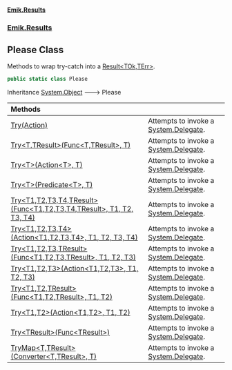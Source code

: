 #### [Emik.Results](index.md 'index')
### [Emik.Results](Emik.Results.md 'Emik.Results')

## Please Class

Methods to wrap try-catch into a [Result&lt;TOk,TErr&gt;](Result{TOk,TErr}.md 'Emik.Results.Result<TOk,TErr>').

```csharp
public static class Please
```

Inheritance [System.Object](https://docs.microsoft.com/en-us/dotnet/api/System.Object 'System.Object') &#129106; Please

| Methods | |
| :--- | :--- |
| [Try(Action)](Please.Try(Action).md 'Emik.Results.Please.Try(System.Action)') | Attempts to invoke a [System.Delegate](https://docs.microsoft.com/en-us/dotnet/api/System.Delegate 'System.Delegate'). |
| [Try&lt;T,TResult&gt;(Func&lt;T,TResult&gt;, T)](Please.Try{T,TResult}(Func{T,TResult},T).md 'Emik.Results.Please.Try<T,TResult>(System.Func<T,TResult>, T)') | Attempts to invoke a [System.Delegate](https://docs.microsoft.com/en-us/dotnet/api/System.Delegate 'System.Delegate'). |
| [Try&lt;T&gt;(Action&lt;T&gt;, T)](Please.Try{T}(Action{T},T).md 'Emik.Results.Please.Try<T>(System.Action<T>, T)') | Attempts to invoke a [System.Delegate](https://docs.microsoft.com/en-us/dotnet/api/System.Delegate 'System.Delegate'). |
| [Try&lt;T&gt;(Predicate&lt;T&gt;, T)](Please.Try{T}(Predicate{T},T).md 'Emik.Results.Please.Try<T>(System.Predicate<T>, T)') | Attempts to invoke a [System.Delegate](https://docs.microsoft.com/en-us/dotnet/api/System.Delegate 'System.Delegate'). |
| [Try&lt;T1,T2,T3,T4,TResult&gt;(Func&lt;T1,T2,T3,T4,TResult&gt;, T1, T2, T3, T4)](Please.Try{T1,T2,T3,T4,TResult}(Func{T1,T2,T3,T4,TResult},T1,T2,T3,T4).md 'Emik.Results.Please.Try<T1,T2,T3,T4,TResult>(System.Func<T1,T2,T3,T4,TResult>, T1, T2, T3, T4)') | Attempts to invoke a [System.Delegate](https://docs.microsoft.com/en-us/dotnet/api/System.Delegate 'System.Delegate'). |
| [Try&lt;T1,T2,T3,T4&gt;(Action&lt;T1,T2,T3,T4&gt;, T1, T2, T3, T4)](Please.Try{T1,T2,T3,T4}(Action{T1,T2,T3,T4},T1,T2,T3,T4).md 'Emik.Results.Please.Try<T1,T2,T3,T4>(System.Action<T1,T2,T3,T4>, T1, T2, T3, T4)') | Attempts to invoke a [System.Delegate](https://docs.microsoft.com/en-us/dotnet/api/System.Delegate 'System.Delegate'). |
| [Try&lt;T1,T2,T3,TResult&gt;(Func&lt;T1,T2,T3,TResult&gt;, T1, T2, T3)](Please.Try{T1,T2,T3,TResult}(Func{T1,T2,T3,TResult},T1,T2,T3).md 'Emik.Results.Please.Try<T1,T2,T3,TResult>(System.Func<T1,T2,T3,TResult>, T1, T2, T3)') | Attempts to invoke a [System.Delegate](https://docs.microsoft.com/en-us/dotnet/api/System.Delegate 'System.Delegate'). |
| [Try&lt;T1,T2,T3&gt;(Action&lt;T1,T2,T3&gt;, T1, T2, T3)](Please.Try{T1,T2,T3}(Action{T1,T2,T3},T1,T2,T3).md 'Emik.Results.Please.Try<T1,T2,T3>(System.Action<T1,T2,T3>, T1, T2, T3)') | Attempts to invoke a [System.Delegate](https://docs.microsoft.com/en-us/dotnet/api/System.Delegate 'System.Delegate'). |
| [Try&lt;T1,T2,TResult&gt;(Func&lt;T1,T2,TResult&gt;, T1, T2)](Please.Try{T1,T2,TResult}(Func{T1,T2,TResult},T1,T2).md 'Emik.Results.Please.Try<T1,T2,TResult>(System.Func<T1,T2,TResult>, T1, T2)') | Attempts to invoke a [System.Delegate](https://docs.microsoft.com/en-us/dotnet/api/System.Delegate 'System.Delegate'). |
| [Try&lt;T1,T2&gt;(Action&lt;T1,T2&gt;, T1, T2)](Please.Try{T1,T2}(Action{T1,T2},T1,T2).md 'Emik.Results.Please.Try<T1,T2>(System.Action<T1,T2>, T1, T2)') | Attempts to invoke a [System.Delegate](https://docs.microsoft.com/en-us/dotnet/api/System.Delegate 'System.Delegate'). |
| [Try&lt;TResult&gt;(Func&lt;TResult&gt;)](Please.Try{TResult}(Func{TResult}).md 'Emik.Results.Please.Try<TResult>(System.Func<TResult>)') | Attempts to invoke a [System.Delegate](https://docs.microsoft.com/en-us/dotnet/api/System.Delegate 'System.Delegate'). |
| [TryMap&lt;T,TResult&gt;(Converter&lt;T,TResult&gt;, T)](Please.TryMap{T,TResult}(Converter{T,TResult},T).md 'Emik.Results.Please.TryMap<T,TResult>(System.Converter<T,TResult>, T)') | Attempts to invoke a [System.Delegate](https://docs.microsoft.com/en-us/dotnet/api/System.Delegate 'System.Delegate'). |

